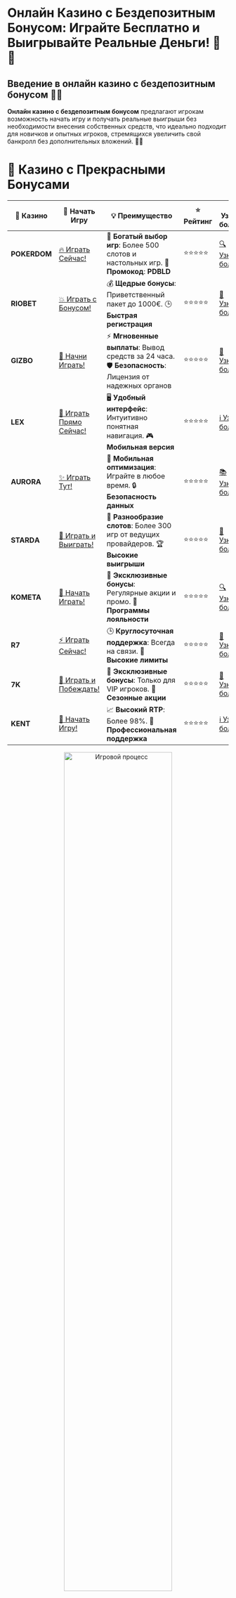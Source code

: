 # **Онлайн Казино с Бездепозитным Бонусом: Играйте Бесплатно и Выигрывайте Реальные Деньги! 🎰💸**

## Введение в **онлайн казино с бездепозитным бонусом** 🎲✨

**Онлайн казино с бездепозитным бонусом** предлагают игрокам возможность начать игру и получать реальные выигрыши без необходимости внесения собственных средств, что идеально подходит для новичков и опытных игроков, стремящихся увеличить свой банкролл без дополнительных вложений. 🚀💡

# 🌟 Казино с Прекрасными Бонусами

| 🎲 **Казино** | 🔗 **Начать Игру** | 💡 **Преимущество** | ⭐ **Рейтинг** | 🔗 **Узнать больше** | 🆕 **Новая информация** |
|--------------|---------------------|---------------------|----------------|----------------------|-------------------------|
| **POKERDOM**  | [🔥 Играть Сейчас!](https://brandplay.link/4k77v2yx) | 🎉 **Богатый выбор игр**: Более 500 слотов и настольных игр. 🎁 **Промокод**: **PDBLD** | ⭐⭐⭐⭐⭐ | [🔍 Узнать больше](https://brandplay.link/4k77v2yx) | 🏆 **Победители турниров** получают эксклюзивные подарки! |
| **RIOBET**    | [💥 Играть с Бонусом!](https://brandplay.link/7xBLTPyj) | 💰 **Щедрые бонусы**: Приветственный пакет до 1000€. 🕒 **Быстрая регистрация** | ⭐⭐⭐⭐⭐ | [📖 Узнать больше](https://brandplay.link/7xBLTPyj) | 💬 **Поддержка 24/7** для комфортной игры в любое время! |
| **GIZBO**     | [🚀 Начни Играть!](https://brandplay.link/bprXw4YV) | ⚡ **Мгновенные выплаты**: Вывод средств за 24 часа. 🛡️ **Безопасность**: Лицензия от надежных органов | ⭐⭐⭐⭐⭐ | [📝 Узнать больше](https://brandplay.link/bprXw4YV) | 🔒 **SSL-шифрование** для максимальной безопасности данных игроков. |
| **LEX**       | [💎 Играть Прямо Сейчас!](https://brandplay.link/zW4hdDFV) | 🖥️ **Удобный интерфейс**: Интуитивно понятная навигация. 🎮 **Мобильная версия** | ⭐⭐⭐⭐⭐ | [ℹ️ Узнать больше](https://brandplay.link/zW4hdDFV) | 📱 **Поддержка всех мобильных устройств** для удобства игры в любом месте. |
| **AURORA**    | [✨ Играть Тут!](https://10trafic-stat2.com/click/668546556bcc6313411604bd/6766/13032/subaccount) | 📱 **Мобильная оптимизация**: Играйте в любое время. 🔒 **Безопасность данных** | ⭐⭐⭐⭐⭐ | [📚 Узнать больше](https://10trafic-stat2.com/click/668546556bcc6313411604bd/6766/13032/subaccount) | 🌍 **Международная лицензия** на деятельность в разных странах. |
| **STARDА**    | [🎉 Играть и Выиграть!](https://brandplay.link/fB7xwRFL) | 🎰 **Разнообразие слотов**: Более 300 игр от ведущих провайдеров. 🏆 **Высокие выигрыши** | ⭐⭐⭐⭐⭐ | [🔎 Узнать больше](https://brandplay.link/fB7xwRFL) | 🎉 **Ежемесячные турниры** с крупными призами! |
| **KOMETA**    | [🎁 Начать Играть!](https://brandplay.link/8ZymQJV8) | 🎁 **Эксклюзивные бонусы**: Регулярные акции и промо. 🔄 **Программы лояльности** | ⭐⭐⭐⭐⭐ | [🔍 Узнать больше](https://brandplay.link/8ZymQJV8) | 🌟 **Персонализированные предложения** для долгосрочных игроков. |
| **R7**        | [⚡ Играть Сейчас!](https://brandplay.link/bMd3Yjsw) | 🕒 **Круглосуточная поддержка**: Всегда на связи. 💸 **Высокие лимиты** | ⭐⭐⭐⭐⭐ | [📖 Узнать больше](https://brandplay.link/bMd3Yjsw) | 🎯 **Рейтинг игроков** для лучших участников. |
| **7K**        | [🎯 Играть и Побеждать!](https://brandplay.link/BvQyFShp) | 🌟 **Эксклюзивные бонусы**: Только для VIP игроков. 🎉 **Сезонные акции** | ⭐⭐⭐⭐⭐ | [📝 Узнать больше](https://brandplay.link/BvQyFShp) | 🥇 **Особые привилегии** для постоянных игроков. |
| **KENT**      | [🔑 Начать Игру!](https://brandplay.link/Fv2WP3js) | 📈 **Высокий RTP**: Более 98%. 💼 **Профессиональная поддержка** | ⭐⭐⭐⭐⭐ | [ℹ️ Узнать больше](https://brandplay.link/Fv2WP3js) | 💬 **Поддержка на нескольких языках** для удобства игроков. |

<div align="center"> <img src="https://i.pinimg.com/originals/1d/b3/25/1db325483acbe642c6d4e6fdd73a4988.gif" alt="Игровой процесс" width="70%"> </div>
---

# 🚀 Быстрые Выигрыши и Поддержка

| 🎲 **Казино** | 🔗 **Начать Игру** | 💡 **Преимущество** | ⭐ **Рейтинг** | 🔗 **Узнать больше** | 🆕 **Новая информация** |
|--------------|---------------------|---------------------|----------------|----------------------|-------------------------|
| **GAMA**      | [🎯 Играть Прямо Сейчас!](https://brandplay.link/j6NMKsDz) | 🔍 **Интуитивный интерфейс**: Легкость использования. 🏅 **Престижные турниры** | ⭐⭐⭐⭐☆ | [🔎 Узнать больше](https://brandplay.link/j6NMKsDz) | 🏆 **Турниры с большими призами** каждый месяц. |
| **ONION**     | [💥 Играть и Выигрывать!](https://brandplay.link/zBGRVpQ9) | 🤑 **Низкие ставки**: Идеально для начинающих. 🔄 **Быстрые выводы** | ⭐⭐⭐⭐☆ | [🔍 Узнать больше](https://brandplay.link/zBGRVpQ9) | 🎮 **Казино для новичков** с простыми правилами. |
| **ЧЕМПИОН**   | [🏅 Играть в Турнире!](https://temon-gter.cfd/go/lRq?p80412p304504pcc44t17455) | 🏅 **Лояльная программа**: Награды за активность. 🎁 **Ежемесячные бонусы** | ⭐⭐⭐⭐☆ | [📖 Узнать больше](https://temon-gter.cfd/go/lRq?p80412p304504pcc44t17455) | 🥇 **Турниры и лояльность** — каждый шаг вознаграждается. |
| **VAVADA**    | [🚀 Играть Без Ожидания!](https://vavadapartner.pro/?promo=ea5c9275-6854-4505-94fc-95ab18221945-linkb2) | 🚀 **Быстрая регистрация**: Начните играть мгновенно. 🔐 **Безопасные транзакции** | ⭐⭐⭐⭐☆ | [📝 Узнать больше](https://vavadapartner.pro/?promo=ea5c9275-6854-4505-94fc-95ab18221945-linkb2) | 🏆 **Программа для новых игроков** с бонусами за регистрацию. |
| **FRIENDS**   | [🎉 Играть и Развлекаться!](https://gofriends.mba/linkb2) | 🤝 **Социальные игры**: Играйте с друзьями. 🌐 **Мультиплатформенность** | ⭐⭐⭐⭐☆ | [ℹ️ Узнать больше](https://gofriends.mba/linkb2) | 🎮 **Играйте с друзьями** и зарабатывайте бонусы за совместные действия. |
| **1WIN**      | [⚡ Играть и Выигрывать!](https://brandplay.link/smXVpBbG) | 🏆 **Спортивные ставки**: Широкий выбор видов спорта. 💵 **Высокие коэффициенты** | ⭐⭐⭐⭐☆ | [📚 Узнать больше](https://brandplay.link/smXVpBbG) | ⚽ **Бонусы на спортивные ставки** для активных игроков. |
| **DRIP**      | [💥 Играть Сразу!](https://drp-ircp01.com/c07e6a3db) | 🌐 **Инновационные игры**: Новейшие игровые технологии. 🛡️ **Высокая безопасность** | ⭐⭐⭐⭐☆ | [🔎 Узнать больше](https://drp-ircp01.com/c07e6a3db) | 🔧 **Инновационные функции** для удобства игры. |
| **JOYCASINO** | [🎰 Играть И Побеждать!](https://rpc30.call2me.pro/?/ru/registration?apkpop=0&partner=p24970p3291217pc98f) | 🎁 **Приятные бонусы**: Ежедневные акции и подарки. 🕹️ **Разнообразие игр** | ⭐⭐⭐⭐☆ | [🔍 Узнать больше](https://rpc30.call2me.pro/?/ru/registration?apkpop=0&partner=p24970p3291217pc98f) | 🎉 **Щедрые фриспины** для новых игроков. |
| **PLAYFORTUNA** | [🔥 Играть С Бонусом!](https://fortunapromo.net/alt/playfortuna/registration?0dc4a9362a71feb7e3f165fb8e766f70) | 🎉 **Регулярные акции**: Бонусы, фриспины и многое другое. 🏅 **Турниры** | ⭐⭐⭐⭐☆ | [📚 Узнать больше](https://fortunapromo.net/alt/playfortuna/registration?0dc4a9362a71feb7e3f165fb8e766f70) | 🎯 **Выгодные предложения** на популярные игры. |
| **SYKAA**     | [💸 Играть Сейчас!](https://s-two-way.com/?source=linkb2&pid=30697) | 💸 **Доступные ставки**: Идеально для новичков. 🎁 **Щедрые бонусы** | ⭐⭐⭐⭐☆ | [🔍 Узнать больше](https://s-two-way.com/?source=linkb2&pid=30697) | 💥 **Акции с большими бонусами** для новичков и опытных игроков. |

<div align="center"> <img src="https://schaeffers-cdn.s3.amazonaws.com/images/default-source/schaeffers-cdn-images/default-images/sectors/bigstock-casino-gambling-concept-with-f-369012793.jpg?sfvrsn=493ad806_4" alt="Игровой процесс" width="70%"> </div>
---

# 💸 Казино с Привлекательными Программами Лояльности

| 🎲 **Казино** | 🔗 **Начать Игру** | 💡 **Преимущество** | ⭐ **Рейтинг** | 🔗 **Узнать больше** | 🆕 **Новая информация** |
|--------------|---------------------|---------------------|----------------|----------------------|-------------------------|
| **KOMETA**    | [🎯 Начни Играть!](https://brandplay.link/8ZymQJV8) | 🎁 **Эксклюзивные бонусы**: Регулярные акции и промо. 🔄 **Программы лояльности** | ⭐⭐⭐⭐⭐ | [🔍 Узнать больше](https://brandplay.link/8ZymQJV8) | 🌟 **Персонализированные предложения** для долгосрочных игроков. |
| **1Xslots**   | [🏅 Играть Прямо Сейчас!](https://brandplay.link/hSB1khtr) | 🎉 **Множество акций**: Еженедельные бонусы и турниры. 🛡️ **Безопасность** | ⭐⭐⭐⭐⭐ | [📚 Узнать больше](https://brandplay.link/hSB1khtr) | 🏅 **Награды за активность**: участники программы лояльности получают специальные привилегии. |
| **R7**        | [🚀 Играть Сейчас!](https://brandplay.link/bMd3Yjsw) | 🕒 **Круглосуточная поддержка**: Всегда на связи. 💸 **Высокие лимиты** | ⭐⭐⭐⭐⭐ | [📖 Узнать больше](https://brandplay.link/bMd3Yjsw) | 💬 **VIP-поддержка** для постоянных игроков с приоритетом. |

<div align="center"> <img src="https://i.pinimg.com/originals/1d/b3/25/1db325483acbe642c6d4e6fdd73a4988.gif" alt="Игровой процесс" width="70%"> </div>
---

---

## Что такое **бездепозитный бонус казино**? 🧐🔍

**Бездепозитный бонус казино** — это специальные предложения, которые позволяют игрокам получать бонусные средства или бесплатные спины без необходимости внесения депозита. Эти бонусы могут быть частью приветственных акций для новых игроков, регулярных предложений для постоянных клиентов или специальных акций во время праздников и событий.

### Основные виды бездепозитных бонусов 📝✅

1. **Бонусные средства**: Фиксированная сумма денег для игры в казино.
2. **Бесплатные спины**: Позволяют вращать барабаны выбранных слотов бесплатно.
3. **Фриспины и бонусные средства**: Комбинация бесплатных вращений и дополнительных бонусных средств.
4. **Кэшбэк**: Возврат части проигранных средств за определенный период.
5. **Эксклюзивные бонусы**: Специальные предложения для VIP-игроков или участников акций.

---

## Преимущества **бездепозитных бонусов казино** 🏆🎰

### 1. **Безрисковая игра** 🆓✔️

Игроки могут наслаждаться азартными играми и бонусными предложениями без риска потерять собственные деньги. Это отличный способ протестировать казино и его игры перед внесением депозита.

### 2. **Ознакомление с платформой** 🎮📚

Бонусы без депозита позволяют игрокам ознакомиться с интерфейсом казино, ассортиментом игр и качеством обслуживания клиентов без финансовых вложений.

### 3. **Возможность выиграть реальные деньги** 💸🎯

Хотя шансы на выигрыш могут быть ниже, чем при игре на реальные деньги, все же есть возможность получить реальные призы без вложений, что увеличивает мотивацию и делает игру более увлекательной.

### 4. **Отличный старт для новичков** 🌟🚀

Новички могут начать свой игровой путь без финансовых вложений, что помогает лучше понять механику азартных игр и разработать собственные стратегии.

---

## Как выбрать надежное **казино с бездепозитными бонусами**? 🧐✅

### 1. **Проверка лицензии и регулирования** 🏢🔍

Убедитесь, что казино имеет действующую лицензию от авторитетного регулятора, такого как Malta Gaming Authority (MGA), UK Gambling Commission или Curacao eGaming. Это гарантирует безопасность и честность игры.

### 2. **Репутация и отзывы** 📝⭐

Читайте отзывы других игроков и рейтинги казино. Надежные казино обычно имеют положительные отзывы и высокие оценки от пользователей.

### 3. **Ассортимент игр** 🎮🎰

Выбирайте казино с широким выбором игр от проверенных провайдеров. Это обеспечит разнообразие и высокое качество игрового процесса.

### 4. **Условия бонусов** 📜🔍

Внимательно изучите условия использования бездепозитных бонусов. Обратите внимание на требования по отыгрышу, максимальные суммы выигрыша и доступные игры для бонусов.

### 5. **Поддержка клиентов** 📞💬

Надежное казино должно предлагать качественную поддержку клиентов через различные каналы связи, такие как чат, электронная почта или телефон, доступную 24/7.

---

## Лучшие онлайн-казино с **бездепозитными бонусами** 🏅🎲

### 1. **Pokerdom** 🏆🎰

#### Основные характеристики:
- **Лицензия:** Curacao eGaming
- **Ассортимент игр:** Слоты, покер, рулетка, живое казино
- **Бонусы:** Приветственный бонус до $500 + 100 бесплатных спинов
- **Методы оплаты:** Банковские карты, электронные кошельки, криптовалюты
- **Поддержка клиентов:** 24/7 через чат и электронную почту

#### Преимущества:
- **Интеграция с покерной платформой:** Идеально подходит для любителей покера.
- **Широкий выбор игр:** Включая **бездепозитные бонусы** на популярных слотах.
- **Высокие лимиты на ставки и быстрые выплаты:** Подходит для игроков с крупными бюджетами.
- **Быстрые выплаты:** Эффективная система вывода средств.

---

### 2. **Riobet** 🎮💎

#### Основные характеристики:
- **Лицензия:** Malta Gaming Authority (MGA)
- **Ассортимент игр:** Слоты, настольные игры, спортивные ставки, живое казино
- **Бонусы:** Приветственный пакет до €1000 + 200 бесплатных спинов
- **Методы оплаты:** Visa, MasterCard, PayPal, Skrill
- **Поддержка клиентов:** Чат и телефон

#### Преимущества:
- **Интеграция спортивных ставок и казино:** Идеально для тех, кто любит ставить на спорт.
- **Высокое качество обслуживания клиентов:** Профессиональная и быстрая поддержка.
- **Регулярные акции и турниры:** Повышают шансы на выигрыш и делают игру более интересной.
- **Надежность и безопасность:** Лицензия MGA гарантирует честность игр.

---

### 3. **Gizbo** 💰🎉

#### Основные характеристики:
- **Лицензия:** UK Gambling Commission
- **Ассортимент игр:** Слоты, рулетка, блэкджек, живое казино
- **Бонусы:** Приветственный бонус до £500 + 50 бесплатных спинов
- **Методы оплаты:** Банковские карты, электронные кошельки, криптовалюты
- **Поддержка клиентов:** 24/7 через чат и электронную почту

#### Преимущества:
- **Многообразие игр от топовых провайдеров:** Отличный выбор для всех типов игроков.
- **Быстрые выплаты и разнообразные методы депозита:** Удобство и скорость транзакций.
- **Надежная система безопасности:** Современные технологии шифрования данных.
- **Программа лояльности:** Вознаграждения для постоянных игроков.

---

### 4. **LEX** 🦁✨

#### Основные характеристики:
- **Лицензия:** Curacao eGaming
- **Ассортимент игр:** Слоты, покер, рулетка, живое казино
- **Бонусы:** Приветственный бонус до $300 + 150 бесплатных спинов
- **Методы оплаты:** Visa, MasterCard, Neteller, Skrill
- **Поддержка клиентов:** 24/7 через чат и электронную почту

#### Преимущества:
- **Оптимизировано для мобильных устройств:** Отличная работа на смартфонах и планшетах.
- **Большой выбор игр от ведущих провайдеров:** Включая популярные слоты с фриспинами.
- **Отличное качество графики и интерфейса:** Удобный и привлекательный дизайн.
- **Высокие лимиты на ставки:** Подходит для хайроллеров.

---

### 5. **Aurora** 🏅🎲

#### Основные характеристики:
- **Лицензия:** Malta Gaming Authority (MGA)
- **Ассортимент игр:** Слоты, настольные игры, видеопокер, живое казино
- **Бонусы:** Приветственный бонус до €400 + 100 бесплатных спинов
- **Методы оплаты:** Банковские карты, электронные кошельки, банковские переводы
- **Поддержка клиентов:** Чат и электронная почта

#### Преимущества:
- **Один из старейших и самых надёжных операторов:** Высокий уровень доверия среди игроков.
- **Инновационные игры и эксклюзивные предложения:** Постоянное обновление ассортимента.
- **Высокие лимиты на ставки и быстрые выплаты:** Подходит для игроков, желающих делать крупные ставки.
- **Быстрые выплаты:** Эффективная система обработки запросов на вывод.

---

### 6. **Starda** 🎰🦊

#### Основные характеристики:
- **Лицензия:** Curacao eGaming
- **Ассортимент игр:** Слоты, рулетка, блэкджек, живое казино
- **Бонусы:** Приветственный бонус до $250 + 75 бесплатных спинов
- **Методы оплаты:** Visa, MasterCard, Skrill, Neteller
- **Поддержка клиентов:** 24/7 через чат и электронную почту

#### Преимущества:
- **Интерактивная игровая платформа с миссиями и наградами:** Увлекательный игровой процесс.
- **Широкий выбор игр от топовых провайдеров:** Высококачественные слоты и настольные игры.
- **Отличное обслуживание клиентов и быстрая поддержка:** Профессиональная и оперативная помощь.
- **Надежность и безопасность:** Современные технологии защиты данных.

---

### 7. **Kometa** 🎮💎

#### Основные характеристики:
- **Лицензия:** Malta Gaming Authority (MGA)
- **Ассортимент игр:** Слоты, покер, рулетка, живое казино
- **Бонусы:** Приветственный бонус до $600 + 200 бесплатных спинов
- **Методы оплаты:** Банковские карты, электронные кошельки, криптовалюты
- **Поддержка клиентов:** 24/7 через чат и электронную почту

#### Преимущества:
- **Большой выбор слотов и настольных игр:** Подходит для игроков с разными предпочтениями.
- **Поддержка криптовалют для быстрого вывода средств:** Удобство и скорость транзакций.
- **Регулярные акции и бонусы для постоянных игроков:** Повышают шансы на выигрыш.
- **Высокие стандарты безопасности:** Защита личных и финансовых данных.

---

### 8. **R7** 🐼👑

#### Основные характеристики:
- **Лицензия:** Malta Gaming Authority (MGA)
- **Ассортимент игр:** Слоты, настольные игры, видеопокер, живое казино
- **Бонусы:** Приветственный бонус до €500 + 150 бесплатных спинов
- **Методы оплаты:** Visa, MasterCard, Skrill, Neteller
- **Поддержка клиентов:** 24/7 через чат и электронную почту

#### Преимущества:
- **Удобный интерфейс и приятный дизайн:** Легкость навигации и эстетика.
- **Высокие стандарты безопасности и честности:** Надежные технологии шифрования.
- **Программа лояльности и VIP-услуги:** Вознаграждения для постоянных игроков.
- **Большой выбор игр от проверенных провайдеров:** Высокое качество игрового процесса.

---

### 9. **7K** 🎲💼

#### Основные характеристики:
- **Лицензия:** UK Gambling Commission
- **Ассортимент игр:** Слоты, рулетка, блэкджек, живое казино
- **Бонусы:** Приветственный бонус до £700 + 300 бесплатных спинов
- **Методы оплаты:** Банковские карты, электронные кошельки, банковские переводы
- **Поддержка клиентов:** Чат и телефон

#### Преимущества:
- **Интеграция спортивных ставок и казино:** Идеально для любителей спорта и азартных игр.
- **Широкий выбор демо-слотов и провайдеров:** Большой ассортимент и высокое качество игр.
- **Надёжное и быстрое обслуживание:** Эффективная поддержка клиентов.
- **Высокие лимиты на ставки:** Подходит для хайроллеров.

---

### 10. **Kent** 🎰🔄

#### Основные характеристики:
- **Лицензия:** Malta Gaming Authority (MGA)
- **Ассортимент игр:** Слоты, настольные игры, видеопокер, живое казино
- **Бонусы:** Приветственный бонус до €600 + 250 бесплатных спинов
- **Методы оплаты:** Visa, MasterCard, Skrill, Neteller, криптовалюты
- **Поддержка клиентов:** 24/7 через чат и электронную почту

#### Преимущества:
- **Современный дизайн и удобный интерфейс:** Привлекательная и интуитивно понятная платформа.
- **Большой выбор игр от проверенных провайдеров:** Высокое качество игрового процесса.
- **Высокие лимиты на депозиты и быстрые выплаты:** Удобство и эффективность транзакций.
- **Регулярные акции и бонусы:** Повышают шансы на выигрыш и делают игру более интересной.

---

## Как воспользоваться **бездепозитными бонусами**? 🧠💡

### 1. **Регистрация в онлайн-казино** 🏢✅

Для получения бонуса необходимо зарегистрироваться в одном из лучших онлайн-казино, таких как Pokerdom, Riobet или Gizbo. При регистрации обычно требуется предоставить основные данные, такие как имя, адрес электронной почты и номер телефона.

### 2. **Получение бонуса без депозита** 🎁🆓

После регистрации перейдите в раздел "Бонусы" или "Акции" и выберите предложение **бездепозитный бонус**. Бонус может быть автоматически зачислен на ваш счет или потребовать ввода специального промокода.

### 3. **Выбор игры и использование бонуса** 🎰🔄

Выберите интересующую вас игру из ассортимента казино и начните играть с использованием полученных бонусных средств или бесплатных спинов. Это позволит вам протестировать игру и попробовать выиграть реальные деньги без дополнительных затрат.

### 4. **Выполнение условий отыгрыша** 📜🔍

Чтобы вывести выигранные средства, необходимо выполнить условия отыгрыша, которые обычно включают оборот бонусной суммы определенное количество раз. Внимательно изучите условия бонуса, чтобы избежать недоразумений.

---

## Стратегии для успешной игры в **бездепозитные бонусы казино** 🧠💡

### 1. **Управление банкроллом** 💳📊

Определите свой бюджет перед началом игры и придерживайтесь его. Разделите свой банкролл на небольшие суммы для каждой игровой сессии, чтобы продлить удовольствие и снизить риски.

### 2. **Выбор правильных игр** 🎯💰

Используйте бонусные средства на слотах с высоким RTP (процент возврата игроку) и популярными бонусными функциями. Это увеличит ваши шансы на выигрыш.

### 3. **Использование бонусов и акций** 🎁✨

Многие казино предлагают дополнительные бонусы и акции для постоянных игроков. Используйте эти предложения, чтобы увеличить свой банкролл и получить дополнительные шансы на выигрыш.

### 4. **Изучение таблицы выплат** 📚🔍

Ознакомьтесь с таблицей выплат выбранной игры, чтобы понять, какие комбинации символов приносят наибольшие выигрыши и какие бонусные функции доступны в игре.

### 5. **Игра с умом** 🧠🔍

Не пытайтесь отыграться после проигрыша и избегайте азартных игр под влиянием эмоций. Играйте осознанно и придерживайтесь своих стратегий.

---

## Безопасность и ответственность при использовании **бездепозитных бонусов казино** 🔒🛡️

### 1. **Выбор надежного казино** 🏢✅

Убедитесь, что выбранное казино имеет действующую лицензию от авторитетного регулятора и положительные отзывы от игроков. Это гарантирует безопасность ваших данных и честность игр.

### 2. **Играйте ответственно** 🧘‍♂️🕰️

Хотя бонусы без депозита не требуют вложений, важно контролировать время и усилия, потраченные на игру. Установите для себя лимиты и придерживайтесь их, чтобы избежать игровой зависимости.

### 3. **Использование инструментов самоконтроля** 📅⏰

Многие онлайн-казино предлагают инструменты для установки лимитов по времени и активности. Используйте эти инструменты, чтобы поддерживать контроль над своей игрой и предотвращать возможные проблемы.

---

## Заключение: Играйте с **бездепозитными бонусами казино** и выигрывайте бесплатно! 🏁🎉

**Бездепозитные бонусы казино** предоставляют отличный способ начать игровой путь без финансовых вложений. Они позволяют познакомиться с платформой, протестировать игры и, возможно, выиграть реальные деньги без риска. Следуйте нашим советам по выбору надежного казино, используйте бонусы ответственно и наслаждайтесь игровым процессом. Удачи и больших выигрышей! 🍀💰🎰

---

## Часто задаваемые вопросы (FAQ) ❓📚

### 1. Что такое **бездепозитные бонусы казино**? 🎰🌐

**Бездепозитные бонусы казино** — это специальные предложения, которые позволяют игрокам получать бонусные средства или бесплатные спины без необходимости внесения депозита. Это могут быть бонусные средства, бесплатные спины или комбинации обоих видов бонусов, которые можно использовать для игры в определенные азартные игры.

### 2. Как получить **бездепозитный бонус казино**? 🆓🎁

Для получения бонуса необходимо зарегистрироваться в одном из онлайн-казино, предлагающих такие бонусы. После регистрации бонус может быть автоматически зачислен на ваш счет или потребовать ввода специального промокода. Иногда бонус предоставляется за выполнение простых условий, таких как подтверждение электронной почты.

### 3. Можно ли вывести выигранные средства с **бездепозитного бонуса**? 💸❓

Да, можно, но для этого необходимо выполнить условия отыгрыша, указанные в правилах бонуса. Обычно это включает оборот бонусной суммы определенное количество раз. Важно внимательно изучить условия бонуса, чтобы избежать неожиданных требований.

### 4. Какие преимущества у **бездепозитных бонусов казино**? 💡✨

Основные преимущества включают возможность игры без финансовых рисков, увеличение шансов на выигрыш, ознакомление с новыми играми и провайдерами, а также участие в специальных акциях и турнирах с дополнительными бонусами.

### 5. Есть ли риски при использовании **бездепозитных бонусов казино**? ⚠️🔍

Основные риски связаны с выполнением условий отыгрыша и возможными ограничениями на вывод средств. Важно выбирать надежные казино и внимательно читать условия бонусов, чтобы избежать неожиданных требований и ограничений.

---

**Наслаждайтесь игрой и удачи вам в мире бездепозитных бонусов казино! 🎰💎✨**
